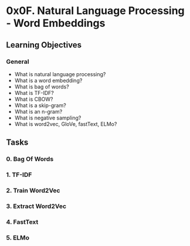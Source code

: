 # 0x0F. Natural Language Processing - Word Embeddings

## Learning Objectives


### General

-   What is natural language processing?
-   What is a word embedding?
-   What is bag of words?
-   What is TF-IDF?
-   What is CBOW?
-   What is a skip-gram?
-   What is an n-gram?
-   What is negative sampling?
-   What is word2vec, GloVe, fastText, ELMo?

## Tasks

### 0. Bag Of Words

### 1. TF-IDF


### 2. Train Word2Vec

### 3. Extract Word2Vec
### 4. FastText
### 5. ELMo